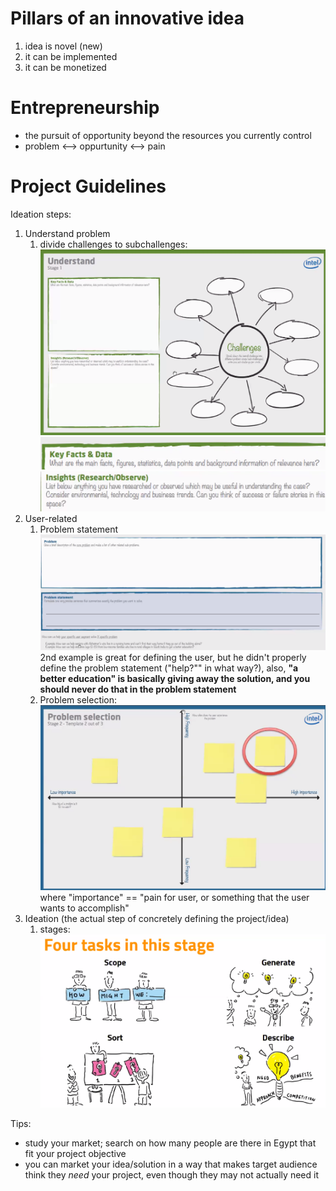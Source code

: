 # Pillars of an innovative idea
1. idea is novel (new)
2. it can be implemented
3. it can be monetized
# Entrepreneurship
* the pursuit of opportunity beyond the resources you currently control
* problem <--> oppurtunity <--> pain
# Project Guidelines
Ideation steps:
1. Understand problem
	1. divide challenges to subchallenges:
	   ![center|400](../Media/Default/Pasted%20image%2020230209184842.png)
![center|400](../Media/Default/Pasted%20image%2020230209184942.png)
![center|400](../Media/Default/Pasted%20image%2020230209185033.png)
2. User-related 
	1. Problem statement
	   ![Pasted image 20230209191933](../Media/Default/Pasted%20image%2020230209191933.png)
	   2nd example is great for defining the user, but he didn't properly define the problem statement ("help?"" in what way?), also, **"a better education" is basically giving away the solution, and you should never do that in the problem statement**
	2. Problem selection:
	   ![Pasted image 20230209191530](../Media/Default/Pasted%20image%2020230209191530.png)
where "importance" == "pain for user, or something that the user wants to accomplish"
3. Ideation (the actual step of concretely defining the project/idea)
	1. stages:
	   ![Pasted image 20230209194525](../Media/Default/Pasted%20image%2020230209194525.png)

Tips:
* study your market; search on how many people are there in Egypt that fit your project objective
* you can market your idea/solution in a way that makes target audience think they _need_ your project, even though they may not actually need it